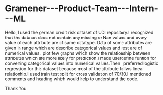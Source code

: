 # Gramener---Product-Team---Intern---ML

Hello, I used the german credit risk dataset of UCI repository.I recognized that the dataset does not contain any missing or Nan values and every value of each attribute are of same datatype.
Data of some attributes are given in range which are describe categorical values and rest are of numerical values.I plot few graphs which show the relationship between attributes which are more likely for prediction.I made userdefine funtion for converting categorical values into numerical values.Then I preferred logistic regression for this dataset because most of the attribute follws linear relationhip.I used train test split for cross validation of 70/30.I mentioned comments and heading which would help to understand the code.

Thank You
